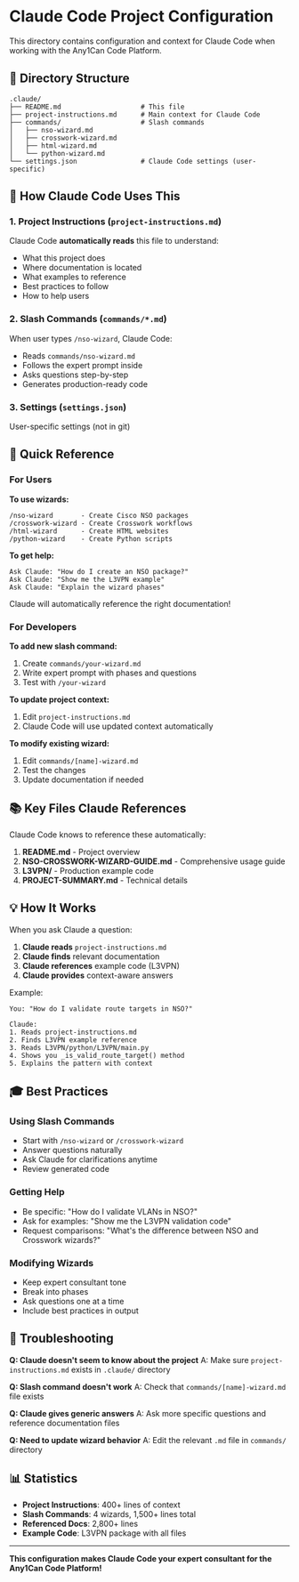 # Claude Code Project Configuration

This directory contains configuration and context for Claude Code when working with the Any1Can Code Platform.

## 📁 Directory Structure

```
.claude/
├── README.md                    # This file
├── project-instructions.md      # Main context for Claude Code
├── commands/                    # Slash commands
│   ├── nso-wizard.md
│   ├── crosswork-wizard.md
│   ├── html-wizard.md
│   └── python-wizard.md
└── settings.json                # Claude Code settings (user-specific)
```

## 🎯 How Claude Code Uses This

### 1. Project Instructions (`project-instructions.md`)
Claude Code **automatically reads** this file to understand:
- What this project does
- Where documentation is located
- What examples to reference
- Best practices to follow
- How to help users

### 2. Slash Commands (`commands/*.md`)
When user types `/nso-wizard`, Claude Code:
- Reads `commands/nso-wizard.md`
- Follows the expert prompt inside
- Asks questions step-by-step
- Generates production-ready code

### 3. Settings (`settings.json`)
User-specific settings (not in git)

## 🚀 Quick Reference

### For Users

**To use wizards:**
```
/nso-wizard       - Create Cisco NSO packages
/crosswork-wizard - Create Crosswork workflows
/html-wizard      - Create HTML websites
/python-wizard    - Create Python scripts
```

**To get help:**
```
Ask Claude: "How do I create an NSO package?"
Ask Claude: "Show me the L3VPN example"
Ask Claude: "Explain the wizard phases"
```

Claude will automatically reference the right documentation!

### For Developers

**To add new slash command:**
1. Create `commands/your-wizard.md`
2. Write expert prompt with phases and questions
3. Test with `/your-wizard`

**To update project context:**
1. Edit `project-instructions.md`
2. Claude Code will use updated context automatically

**To modify existing wizard:**
1. Edit `commands/[name]-wizard.md`
2. Test the changes
3. Update documentation if needed

## 📚 Key Files Claude References

Claude Code knows to reference these automatically:

1. **README.md** - Project overview
2. **NSO-CROSSWORK-WIZARD-GUIDE.md** - Comprehensive usage guide
3. **L3VPN/** - Production example code
4. **PROJECT-SUMMARY.md** - Technical details

## 💡 How It Works

When you ask Claude a question:

1. **Claude reads** `project-instructions.md`
2. **Claude finds** relevant documentation
3. **Claude references** example code (L3VPN)
4. **Claude provides** context-aware answers

Example:
```
You: "How do I validate route targets in NSO?"

Claude:
1. Reads project-instructions.md
2. Finds L3VPN example reference
3. Reads L3VPN/python/L3VPN/main.py
4. Shows you _is_valid_route_target() method
5. Explains the pattern with context
```

## 🎓 Best Practices

### Using Slash Commands
- Start with `/nso-wizard` or `/crosswork-wizard`
- Answer questions naturally
- Ask Claude for clarifications anytime
- Review generated code

### Getting Help
- Be specific: "How do I validate VLANs in NSO?"
- Ask for examples: "Show me the L3VPN validation code"
- Request comparisons: "What's the difference between NSO and Crosswork wizards?"

### Modifying Wizards
- Keep expert consultant tone
- Break into phases
- Ask questions one at a time
- Include best practices in output

## 🔧 Troubleshooting

**Q: Claude doesn't seem to know about the project**
A: Make sure `project-instructions.md` exists in `.claude/` directory

**Q: Slash command doesn't work**
A: Check that `commands/[name]-wizard.md` file exists

**Q: Claude gives generic answers**
A: Ask more specific questions and reference documentation files

**Q: Need to update wizard behavior**
A: Edit the relevant `.md` file in `commands/` directory

## 📊 Statistics

- **Project Instructions**: 400+ lines of context
- **Slash Commands**: 4 wizards, 1,500+ lines total
- **Referenced Docs**: 2,800+ lines
- **Example Code**: L3VPN package with all files

---

**This configuration makes Claude Code your expert consultant for the Any1Can Code Platform!**
